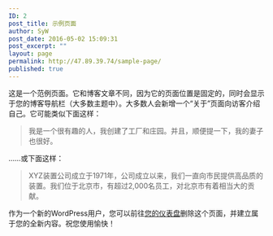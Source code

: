 ```yaml
---
ID: 2
post_title: 示例页面
author: SyW
post_date: 2016-05-02 15:09:31
post_excerpt: ""
layout: page
permalink: http://47.89.39.74/sample-page/
published: true
---
```

这是一个范例页面。它和博客文章不同，因为它的页面位置是固定的，同时会显示于您的博客导航栏（大多数主题中）。大多数人会新增一个“关于”页面向访客介绍自己。它可能类似下面这样：

<blockquote>我是一个很有趣的人，我创建了工厂和庄园。并且，顺便提一下，我的妻子也很好。</blockquote>

……或下面这样：

<blockquote>XYZ装置公司成立于1971年，公司成立以来，我们一直向市民提供高品质的装置。我们位于北京市，有超过2,000名员工，对北京市有着相当大的贡献。</blockquote>

作为一个新的WordPress用户，您可以前往<a href="http://47.89.39.74/wordpress/wp-admin/">您的仪表盘</a>删除这个页面，并建立属于您的全新内容。祝您使用愉快！